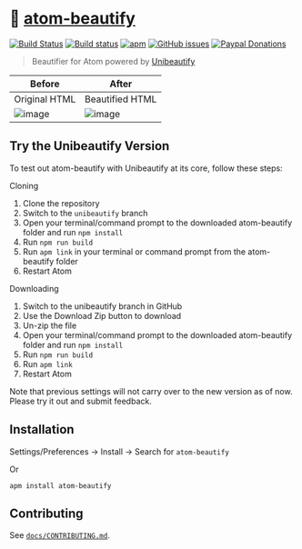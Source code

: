 # :lipstick: [atom-beautify](https://github.com/Glavin001/atom-beautify)

[![Build Status](https://travis-ci.org/Glavin001/atom-beautify.svg?branch=master)](https://travis-ci.org/Glavin001/atom-beautify) [![Build status](https://ci.appveyor.com/api/projects/status/himnq7tjxl2fdc8u/branch/master?svg=true)](https://ci.appveyor.com/project/Glavin001/atom-beautify/branch/master)
[![apm](https://img.shields.io/apm/dm/atom-beautify.svg)](https://atom.io/packages/atom-beautify)
[![GitHub issues](https://img.shields.io/github/issues/Glavin001/atom-beautify.svg?style=flat-square)](https://github.com/Glavin001/atom-beautify/issues)
[![Paypal Donations](https://www.paypalobjects.com/en_US/i/btn/btn_donate_SM.gif)](https://www.paypal.com/cgi-bin/webscr?cmd=_donations&business=X2RK5DKN6YXPJ&lc=CA&item_name=Atom%2dBeautify&item_number=atom%2dbeautify&currency_code=CAD&bn=PP%2dDonationsBF%3abtn_donate_LG%2egif%3aNonHosted)

> Beautifier for Atom powered by [Unibeautify](https://github.com/Unibeautify/unibeautify)

| Before | After |
| --- | ---- |
| Original HTML | Beautified HTML |
| ![image](https://cloud.githubusercontent.com/assets/1885333/16542727/db52adc6-408a-11e6-824e-04aed06bd2f7.png) | ![image](https://cloud.githubusercontent.com/assets/1885333/16542728/dcac3700-408a-11e6-8e35-9c8fc4432edc.png) |

## Try the Unibeautify Version

To test out atom-beautify with Unibeautify at its core, follow these steps:

Cloning

1. Clone the repository
2. Switch to the `unibeautify` branch
3. Open your terminal/command prompt to the downloaded atom-beautify folder and run `npm install`
4. Run `npm run build`
5. Run `apm link` in your terminal or command prompt from the atom-beautify folder
6. Restart Atom

Downloading

1. Switch to the unibeautify branch in GitHub
2. Use the Download Zip button to download
3. Un-zip the file
4. Open your terminal/command prompt to the downloaded atom-beautify folder and run `npm install`
5. Run `npm run build`
6. Run `apm link`
7. Restart Atom

Note that previous settings will not carry over to the new version as of now. Please try it out and submit feedback.

## Installation

Settings/Preferences &rarr; Install &rarr; Search for `atom-beautify`

Or

```
apm install atom-beautify
```

## Contributing

See [`docs/CONTRIBUTING.md`](docs/CONTRIBUTING.md).
